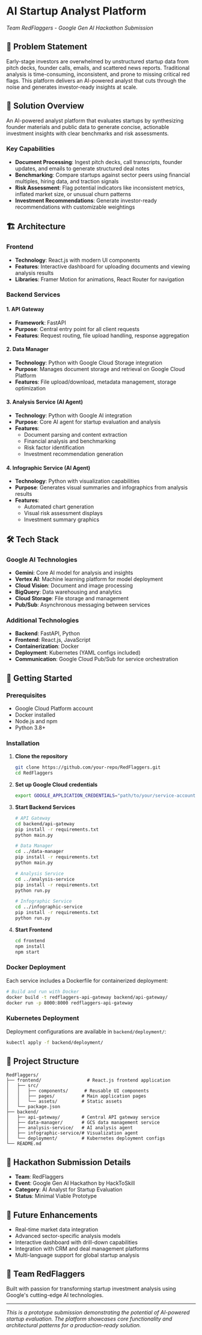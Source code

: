 # AI Startup Analyst Platform
*Team RedFlaggers - Google Gen AI Hackathon Submission*

## 🎯 Problem Statement
Early-stage investors are overwhelmed by unstructured startup data from pitch decks, founder calls, emails, and scattered news reports. Traditional analysis is time-consuming, inconsistent, and prone to missing critical red flags. This platform delivers an AI-powered analyst that cuts through the noise and generates investor-ready insights at scale.

## 🚀 Solution Overview
An AI-powered analyst platform that evaluates startups by synthesizing founder materials and public data to generate concise, actionable investment insights with clear benchmarks and risk assessments.

### Key Capabilities
- **Document Processing**: Ingest pitch decks, call transcripts, founder updates, and emails to generate structured deal notes
- **Benchmarking**: Compare startups against sector peers using financial multiples, hiring data, and traction signals
- **Risk Assessment**: Flag potential indicators like inconsistent metrics, inflated market size, or unusual churn patterns
- **Investment Recommendations**: Generate investor-ready recommendations with customizable weightings

## 🏗️ Architecture

### Frontend
- **Technology**: React.js with modern UI components
- **Features**: Interactive dashboard for uploading documents and viewing analysis results
- **Libraries**: Framer Motion for animations, React Router for navigation

### Backend Services

#### 1. API Gateway
- **Framework**: FastAPI
- **Purpose**: Central entry point for all client requests
- **Features**: Request routing, file upload handling, response aggregation

#### 2. Data Manager
- **Technology**: Python with Google Cloud Storage integration
- **Purpose**: Manages document storage and retrieval on Google Cloud Platform
- **Features**: File upload/download, metadata management, storage optimization

#### 3. Analysis Service (AI Agent)
- **Technology**: Python with Google AI integration
- **Purpose**: Core AI agent for startup evaluation and analysis
- **Features**:
  - Document parsing and content extraction
  - Financial analysis and benchmarking
  - Risk factor identification
  - Investment recommendation generation

#### 4. Infographic Service (AI Agent)
- **Technology**: Python with visualization capabilities
- **Purpose**: Generates visual summaries and infographics from analysis results
- **Features**:
  - Automated chart generation
  - Visual risk assessment displays
  - Investment summary graphics

## 🛠️ Tech Stack

### Google AI Technologies
- **Gemini**: Core AI model for analysis and insights
- **Vertex AI**: Machine learning platform for model deployment
- **Cloud Vision**: Document and image processing
- **BigQuery**: Data warehousing and analytics
- **Cloud Storage**: File storage and management
- **Pub/Sub**: Asynchronous messaging between services

### Additional Technologies
- **Backend**: FastAPI, Python
- **Frontend**: React.js, JavaScript
- **Containerization**: Docker
- **Deployment**: Kubernetes (YAML configs included)
- **Communication**: Google Cloud Pub/Sub for service orchestration

## 🚀 Getting Started

### Prerequisites
- Google Cloud Platform account
- Docker installed
- Node.js and npm
- Python 3.8+

### Installation

1. **Clone the repository**
   ```bash
   git clone https://github.com/your-repo/RedFlaggers.git
   cd RedFlaggers
   ```

2. **Set up Google Cloud credentials**
   ```bash
   export GOOGLE_APPLICATION_CREDENTIALS="path/to/your/service-account-key.json"
   ```

3. **Start Backend Services**
   ```bash
   # API Gateway
   cd backend/api-gateway
   pip install -r requirements.txt
   python main.py

   # Data Manager
   cd ../data-manager
   pip install -r requirements.txt
   python main.py

   # Analysis Service
   cd ../analysis-service
   pip install -r requirements.txt
   python run.py

   # Infographic Service
   cd ../infographic-service
   pip install -r requirements.txt
   python run.py
   ```

4. **Start Frontend**
   ```bash
   cd frontend
   npm install
   npm start
   ```

### Docker Deployment
Each service includes a Dockerfile for containerized deployment:

```bash
# Build and run with Docker
docker build -t redflaggers-api-gateway backend/api-gateway/
docker run -p 8000:8000 redflaggers-api-gateway
```

### Kubernetes Deployment
Deployment configurations are available in `backend/deployment/`:

```bash
kubectl apply -f backend/deployment/
```

## 📁 Project Structure
```
RedFlaggers/
├── frontend/                 # React.js frontend application
│   ├── src/
│   │   ├── components/      # Reusable UI components
│   │   ├── pages/          # Main application pages
│   │   └── assets/         # Static assets
│   └── package.json
├── backend/
│   ├── api-gateway/        # Central API gateway service
│   ├── data-manager/       # GCS data management service
│   ├── analysis-service/   # AI analysis agent
│   ├── infographic-service/# Visualization agent
│   └── deployment/         # Kubernetes deployment configs
└── README.md
```

## 🎯 Hackathon Submission Details
- **Team**: RedFlaggers
- **Event**: Google Gen AI Hackathon by HackToSkill
- **Category**: AI Analyst for Startup Evaluation
- **Status**: Minimal Viable Prototype

## 🔮 Future Enhancements
- Real-time market data integration
- Advanced sector-specific analysis models
- Interactive dashboard with drill-down capabilities
- Integration with CRM and deal management platforms
- Multi-language support for global startup analysis

## 👥 Team RedFlaggers
Built with passion for transforming startup investment analysis using Google's cutting-edge AI technologies.

---
*This is a prototype submission demonstrating the potential of AI-powered startup evaluation. The platform showcases core functionality and architectural patterns for a production-ready solution.*
